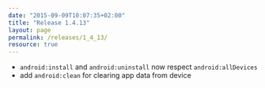 ```yaml
---
date: "2015-09-09T10:07:35+02:00"
title: "Release 1.4.13"
layout: page
permalink: /releases/1_4_13/
resource: true
---
```


* `android:install` and `android:uninstall` now respect `android:allDevices`
* add `android:clean` for clearing app data from device
